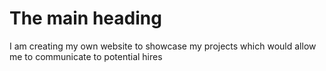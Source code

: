 
<html>
<body>
<h1> The main heading </h1>
<p> I am creating my own website to showcase my projects which would allow me to communicate to potential hires </p>
</body>
</html>
